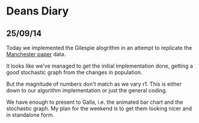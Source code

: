 Deans Diary
===

25/09/14
---

Today we implemented the Gilespie alogrithm in an attempt to replicate the [Manchester paper](https://github.com/MattDeanMPhys/Cancer/Papers/AshcroftMichorGalla.pdf) data. 

It looks like we've managed to get the initial implementation done, getting a good stochastic graph from the changes in population. 

But the magnitude of numbers don't match as we vary r1. This is either down to our algorithm implementation or just the general coding. 

We have enough to present to Galla, i.e. the animated bar chart and the stochastic graph. My plan for the weekend is to get them looking nicer and in standalone form. 
